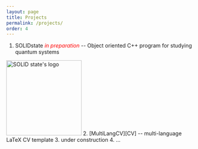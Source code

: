 ```yaml
---
layout: page
title: Projects
permalink: /projects/
order: 4
---
```


1. SOLIDstate <span style="color:red">*in preparation*</span> -- Object oriented C++ program for studying quantum systems 
<img src="../logo.png" alt="SOLID state's logo" width="200"/>
2. [MultiLangCV][CV] -- multi-language LaTeX CV template
3. under construction
4. ...

[CV]: https://github.com/andywiecko/MultiLangCV
